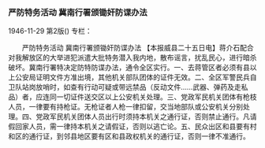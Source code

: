 ### 严防特务活动  冀南行署颁锄奸防谍办法

1946-11-29
第2版()
专栏：

　　严防特务活动
    冀南行署颁锄奸防谍办法
    【本报威县二十五日电】蒋介石配合对我解放区的大举进犯派遣大批特务潜入我内地，散布谣言，扰乱民心，进行暗杀破坏。冀南行署特决定防特防谍办法，通令全区实行。一、去蒋管区者必须有县以上公安局证明文件方准出境，其他机关部队团体的证件无效。二、全区军警民兵自卫队站岗放哨时，如查有行动可疑或带远禁品（反动文件……武器、弹药及走私品）者，应连同一切证件送交区以上公安机关处理。三、党政军民机关团体有枪枝人员，一律要有持枪证。无枪证者人枪一律扣留，交当地部队或公安机关分别处理。四、党政军民机关团体人员出行时须持本机关之通行证，否则禁止通行。凡请假回家人员，需一律持本机关之请假证，否则以逃亡论。五、民众出区和县要有村和区的通行证，到邻县地区要有区和县政权机关的通行证，否则一律不准通行。
